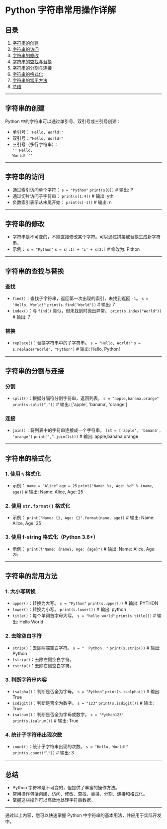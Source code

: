 # Python 字符串常用操作详解

## 目录
1. [字符串的创建](#字符串的创建)
2. [字符串的访问](#字符串的访问)
3. [字符串的修改](#字符串的修改)
4. [字符串的查找与替换](#字符串的查找与替换)
5. [字符串的分割与连接](#字符串的分割与连接)
6. [字符串的格式化](#字符串的格式化)
7. [字符串的常用方法](#字符串的常用方法)
8. [总结](#总结)

---

## 字符串的创建
Python 中的字符串可以通过单引号、双引号或三引号创建：
- 单引号：`'Hello, World!'`
- 双引号：`"Hello, World!"`
- 三引号（多行字符串）：  
`'''Hello,`  
`World!'''`
---

## 字符串的访问
- 通过索引访问单个字符：
`s = "Python"`
`print(s[0])`  # 输出: P
- 通过切片访问子字符串：
`print(s[1:4])`  # 输出: yth
- 负数索引表示从末尾开始：
`print(s[-1])`  # 输出: n

---

## 字符串的修改
- 字符串是不可变的，不能直接修改某个字符。可以通过拼接或替换生成新字符串。
- 示例：
`s = "Python"`
`s = s[:1] + 'i' + s[2:]`  # 修改为: Pithon

---

## 字符串的查找与替换

### 查找
- `find()`：查找子字符串，返回第一次出现的索引，未找到返回 `-1`。
`s = "Hello, World!"`
`print(s.find("World"))`  # 输出: 7
- `index()`：与 `find()` 类似，但未找到时抛出异常。
`print(s.index("World"))`  # 输出: 7

### 替换
- `replace()`：替换字符串中的子字符串。
`s = "Hello, World!"`
`s = s.replace("World", "Python")`  # 输出: Hello, Python!

---

## 字符串的分割与连接

### 分割
- `split()`：根据分隔符分割字符串，返回列表。
`s = "apple,banana,orange"`
`print(s.split(","))`  # 输出: ['apple', 'banana', 'orange']

### 连接
- `join()`：将列表中的字符串连接成一个字符串。
`lst = ['apple', 'banana', 'orange']`
`print(",".join(lst))`  # 输出: apple,banana,orange

---

## 字符串的格式化

### 1. 使用 `%` 格式化
- 示例：
`name = "Alice"`
`age = 25`
`print("Name: %s, Age: %d" % (name, age))`  # 输出: Name: Alice, Age: 25

### 2. 使用 `str.format()` 格式化
- 示例：
`print("Name: {}, Age: {}".format(name, age))`  # 输出: Name: Alice, Age: 25

### 3. 使用 f-string 格式化（Python 3.6+）
- 示例：
`print(f"Name: {name}, Age: {age}")`  # 输出: Name: Alice, Age: 25

---

## 字符串的常用方法

### 1. 大小写转换
- `upper()`：转换为大写。
`s = "Python"`
`print(s.upper())`  # 输出: PYTHON
- `lower()`：转换为小写。
`print(s.lower())`  # 输出: python
- `title()`：每个单词首字母大写。
`s = "hello world"`
`print(s.title())`  # 输出: Hello World

### 2. 去除空白字符
- `strip()`：去除两端空白字符。
`s = "  Python  "`
`print(s.strip())`  # 输出: Python
- `lstrip()`：去除左侧空白字符。
- `rstrip()`：去除右侧空白字符。

### 3. 判断字符串内容
- `isalpha()`：判断是否全为字母。
`s = "Python"`
`print(s.isalpha())`  # 输出: True
- `isdigit()`：判断是否全为数字。
`s = "123"`
`print(s.isdigit())`  # 输出: True
- `isalnum()`：判断是否全为字母或数字。
`s = "Python123"`
`print(s.isalnum())`  # 输出: True

### 4. 统计子字符串出现次数
- `count()`：统计子字符串出现的次数。
`s = "Hello, World!"`
`print(s.count("l"))`  # 输出: 3

---

## 总结
- Python 字符串是不可变的，但提供了丰富的操作方法。
- 常用操作包括创建、访问、修改、查找、替换、分割、连接和格式化。
- 掌握这些操作可以高效地处理字符串数据。

---

通过以上内容，您可以快速掌握 Python 中字符串的基本用法，并应用于实际开发中。
